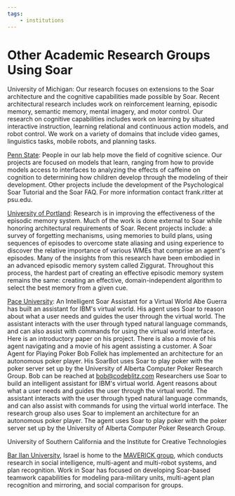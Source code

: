 ```yaml
---
tags:
    - institutions
---
```


<!-- markdown-link-check-disable-next-line -->
<!-- old URL: https://soar.eecs.umich.edu/OtherAcademicGroups -->

# Other Academic Research Groups Using Soar

University of Michigan: Our research focuses on extensions to the Soar
architecture and the cognitive capabilities made possible by Soar. Recent
architectural research includes work on reinforcement learning, episodic memory,
semantic memory, mental imagery, and motor control. Our research on cognitive
capabilities includes work on learning by situated interactive instruction,
learning relational and continuous action models, and robot control. We work on
a variety of domains that include video games, linguistics tasks, mobile robots,
and planning tasks.

[Penn State](http://acs.ist.psu.edu/): People in our lab help move the field of
cognitive science. Our projects are focused on models that learn, ranging from
how to provide models access to interfaces to analyzing the effects of caffeine
on cognition to determining how children develop through the modeling of their
development.  Other projects include the development of the Psychological Soar
Tutorial and the Soar FAQ. For more information contact frank.ritter at psu.edu.


[University of Portland](https://www.up.edu/directory/Andrew-Nuxoll.html): Research is in
improving the effectiveness of the episodic memory system. Much of the work is
done external to Soar while honoring architectural requirements of Soar. Recent
projects include: a survey of forgetting mechanisms, using memories to build
plans, using sequences of episodes to overcome state aliasing and using
experience to discover the relative importance of various WMEs that comprise an
agent's episodes. Many of the insights from this research have been embodied in
an advanced episodic memory system called Ziggurat. Throughout this process, the
hardest part of creating an effective episodic memory system remains the same:
creating an effective, domain-independent algorithm to select the best memory
from a given cue.


[Pace University](http://csis.pace.edu/robotlab/projects.html): An Intelligent
Soar Assistant for a Virtual World Abe Guerra has built an assistant for IBM's
virtual world. His agent uses Soar to reason about what a user needs and guides
the user through the virtual world. The assistant interacts with the user
through typed natural language commands, and can also assist with commands for
using the virtual world interface. Here is an introductory paper on his project.
There is also a movie of his agent navigating and a movie of his agent assisting
a customer. A Soar Agent for Playing Poker Bob Follek has implemented an
architecture for an autonomous poker player. His SoarBot uses Soar to play poker
with the poker server set up by the University of Alberta Computer Poker
Research Group. Bob can be reached at bob@codeblitz.com Researchers use Soar to
build an intelligent assistant for IBM's virtual world. Agent reasons about what
a user needs and guides the user through the virtual world. The assistant
interacts with the user through typed natural language commands, and can also
assist with commands for using the virtual world interface.  The research group
also uses Soar to implement an architecture for an autonomous poker player. The
agent uses Soar to play poker with the poker server set up by the University of
Alberta Computer Poker Research Group.  

University of Southern California
and the Institute for Creative Technologies

[Bar Ilan University](http://www.cs.biu.ac.il/~galk/), Israel is home to the
[MAVERICK group](https://u.cs.biu.ac.il/~kaminkg/maverick/), which conducts research in
social intelligence, multi-agent and multi-robot systems, and plan recognition.
Work in Soar has focused on developing Soar-based teamwork capabilities for
modeling para-military units, multi-agent plan recognition and mirroring, and
social comparison for groups.  
